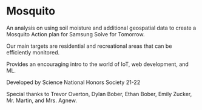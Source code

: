 # Mosquito

An analysis on using soil moisture and additional geospatial data to create a Mosquito Action plan for Samsung Solve for Tomorrow. 

Our main targets are residential and recreational areas that can be efficiently monitored.

Provides an encouraging intro to the world of IoT, web development, and ML.

Developed by Science National Honors Society 21-22

Special thanks to Trevor Overton, Dylan Bober, Ethan Bober, Emily Zucker, Mr. Martin, and Mrs. Agnew.
